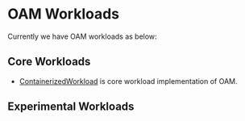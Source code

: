 # OAM Workloads

Currently we have OAM workloads as below:

## Core Workloads

- [ContainerizedWorkload](https://github.com/crossplane/addon-oam-kubernetes-local) is core workload implementation of OAM.

## Experimental Workloads